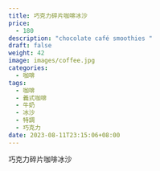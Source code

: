 ```yaml
---
title: 巧克力碎片咖啡冰沙
price:
  - 180
description: "chocolate café smoothies "
draft: false
weight: 42
image: images/coffee.jpg
categories:
  - 咖啡
tags:
  - 咖啡
  - 義式咖啡
  - 牛奶
  - 冰沙
  - 特調
  - 巧克力
date: 2023-08-11T23:15:06+08:00
---
```


 巧克力碎片咖啡冰沙
